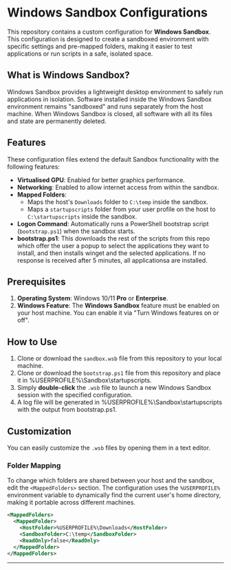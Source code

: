 # Windows Sandbox Configurations

This repository contains a custom configuration for **Windows Sandbox**. This configuration is designed to create a sandboxed environment with specific settings and pre-mapped folders, making it easier to test applications or run scripts in a safe, isolated space.

## What is Windows Sandbox?

Windows Sandbox provides a lightweight desktop environment to safely run applications in isolation. Software installed inside the Windows Sandbox environment remains "sandboxed" and runs separately from the host machine. When Windows Sandbox is closed, all software with all its files and state are permanently deleted.

## Features

These configuration files extend the default Sandbox functionality with the following features:

  * **Virtualised GPU**: Enabled for better graphics performance.
  * **Networking**: Enabled to allow internet access from within the sandbox.
  * **Mapped Folders**:
      * Maps the host's `Downloads` folder to `C:\temp` inside the sandbox.
      * Maps a `startupscripts` folder from your user profile on the host to `C:\startupscripts` inside the sandbox.
  * **Logon Command**: Automatically runs a PowerShell bootstrap script (`bootstrap.ps1`) when the sandbox starts.
  * **bootstrap.ps1**: This downloads the rest of the scripts from this repo which offer the user a popup to select the applications they want to install, and then installs winget and the selected applications. If no response is received after 5 minutes, all applicationsa are installed.

## Prerequisites

1.  **Operating System**: Windows 10/11 **Pro** or **Enterprise**.
2.  **Windows Feature**: The **Windows Sandbox** feature must be enabled on your host machine. You can enable it via "Turn Windows features on or off".

## How to Use

1.  Clone or download the `sandbox.wsb` file from this repository to your local machine.
2.  Clone or download the `bootstrap.ps1` file from this repository and place it in %USERPROFILE%\Sandbox\startupscripts.
4.  Simply **double-click** the `.wsb` file to launch a new Windows Sandbox session with the specified configuration.
5.  A log file will be generated in %USERPROFILE%\Sandbox\startupscripts with the output from bootstrap.ps1.

## Customization

You can easily customize the `.wsb` files by opening them in a text editor.

### Folder Mapping

To change which folders are shared between your host and the sandbox, edit the `<MappedFolders>` section. The configuration uses the `%USERPROFILE%` environment variable to dynamically find the current user's home directory, making it portable across different machines.

```xml
<MappedFolders>
  <MappedFolder>
    <HostFolder>%USERPROFILE%\Downloads</HostFolder>
    <SandboxFolder>C:\temp</SandboxFolder>
    <ReadOnly>false</ReadOnly>
  </MappedFolder>
</MappedFolders>
```

-----
